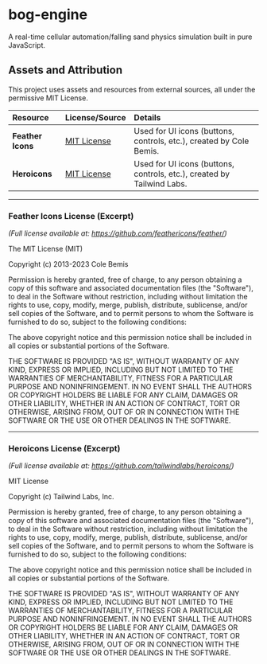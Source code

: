 # bog-engine

A real-time cellular automation/falling sand physics simulation built in pure JavaScript.

## Assets and Attribution

This project uses assets and resources from external sources, all under the permissive MIT License.

| Resource          | License/Source                                                               | Details                                                                |
| :---------------- | :--------------------------------------------------------------------------- | :--------------------------------------------------------------------- |
| **Feather Icons** | [MIT License](https://github.com/feathericons/feather/blob/master/LICENSE)   | Used for UI icons (buttons, controls, etc.), created by Cole Bemis.    |
| **Heroicons**     | [MIT License](https://github.com/tailwindlabs/heroicons/blob/master/LICENSE) | Used for UI icons (buttons, controls, etc.), created by Tailwind Labs. |

---

### Feather Icons License (Excerpt)

_(Full license available at: https://github.com/feathericons/feather/)_

The MIT License (MIT)

Copyright (c) 2013-2023 Cole Bemis

Permission is hereby granted, free of charge, to any person obtaining a copy
of this software and associated documentation files (the "Software"), to deal
in the Software without restriction, including without limitation the rights
to use, copy, modify, merge, publish, distribute, sublicense, and/or sell
copies of the Software, and to permit persons to whom the Software is
furnished to do so, subject to the following conditions:

The above copyright notice and this permission notice shall be included in all
copies or substantial portions of the Software.

THE SOFTWARE IS PROVIDED "AS IS", WITHOUT WARRANTY OF ANY KIND, EXPRESS OR
IMPLIED, INCLUDING BUT NOT LIMITED TO THE WARRANTIES OF MERCHANTABILITY,
FITNESS FOR A PARTICULAR PURPOSE AND NONINFRINGEMENT. IN NO EVENT SHALL THE
AUTHORS OR COPYRIGHT HOLDERS BE LIABLE FOR ANY CLAIM, DAMAGES OR OTHER
LIABILITY, WHETHER IN AN ACTION OF CONTRACT, TORT OR OTHERWISE, ARISING FROM,
OUT OF OR IN CONNECTION WITH THE SOFTWARE OR THE USE OR OTHER DEALINGS IN THE
SOFTWARE.

---

### Heroicons License (Excerpt)

_(Full license available at: https://github.com/tailwindlabs/heroicons/)_

MIT License

Copyright (c) Tailwind Labs, Inc.

Permission is hereby granted, free of charge, to any person obtaining a copy
of this software and associated documentation files (the "Software"), to deal
in the Software without restriction, including without limitation the rights
to use, copy, modify, merge, publish, distribute, sublicense, and/or sell
copies of the Software, and to permit persons to whom the Software is
furnished to do so, subject to the following conditions:

The above copyright notice and this permission notice shall be included in all
copies or substantial portions of the Software.

THE SOFTWARE IS PROVIDED "AS IS", WITHOUT WARRANTY OF ANY KIND, EXPRESS OR
IMPLIED, INCLUDING BUT NOT LIMITED TO THE WARRANTIES OF MERCHANTABILITY,
FITNESS FOR A PARTICULAR PURPOSE AND NONINFRINGEMENT. IN NO EVENT SHALL THE
AUTHORS OR COPYRIGHT HOLDERS BE LIABLE FOR ANY CLAIM, DAMAGES OR OTHER
LIABILITY, WHETHER IN AN ACTION OF CONTRACT, TORT OR OTHERWISE, ARISING FROM,
OUT OF OR IN CONNECTION WITH THE SOFTWARE OR THE USE OR OTHER DEALINGS IN THE
SOFTWARE.
